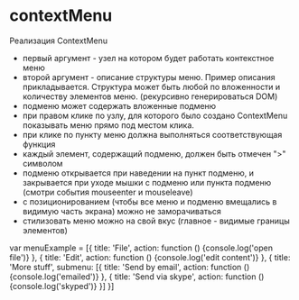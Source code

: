 # contextMenu
Реализация ContextMenu
- первый аргумент - узел на котором будет работать контекстное меню
- второй аргумент - описание структуры меню. Пример описания прикладывается. Структура может быть любой по вложенности и количеству элементов меню.
 (рекурсивно генерироваться DOM)
- подменю может содержать вложенные подменю
- при правом клике по узлу, для которого было создано ContextMenu показывать меню прямо под местом клика.
- при клике по пункту меню должна выполняться соответствующая функция
- каждый элемент, содержащий подменю, должен быть отмечен ">" символом
- подменю открывается при наведении на пункт подменю, и закрывается при уходе мышки с подменю или пункта подменю (смотри события mouseenter и mouseleave)
- с позиционированием (чтобы все меню и подменю вмещались в видимую часть экрана) можно не заморачиваться
- стилизовать меню можно на свой вкус (главное - видимые границы элементов)

var menuExample = [{
	title: 'File',
	action: function () {console.log('open file')}
}, {
	title: 'Edit',
	action: function () {console.log('edit content')}
}, {
	title: 'More stuff',
	submenu: [{
		title: 'Send by email',
		action: function () {console.log('emailed')}
	}, {
		title: 'Send via skype',
		action: function () {console.log('skyped')}
	}]
}]
